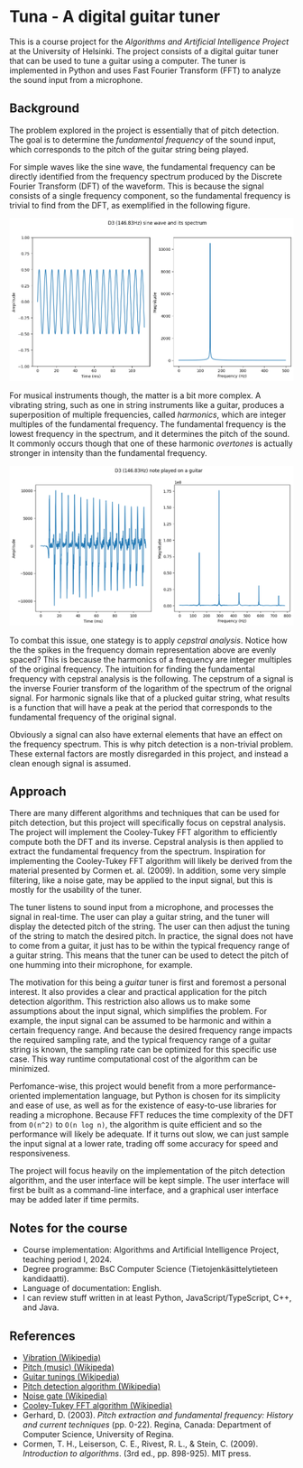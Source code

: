 # Tuna - A digital guitar tuner

This is a course project for the _Algorithms and Artificial Intelligence
Project_ at the University of Helsinki. The project consists of a digital guitar
tuner that can be used to tune a guitar using a computer. The tuner is
implemented in Python and uses Fast Fourier Transform (FFT) to analyze the sound
input from a microphone.

## Background

The problem explored in the project is essentially that of pitch detection. The
goal is to determine the _fundamental frequency_ of the sound input, which
corresponds to the pitch of the guitar string being played.

For simple waves like the sine wave, the fundamental frequency can be directly
identified from the frequency spectrum produced by the Discrete Fourier
Transform (DFT) of the waveform. This is because the signal consists of a single
frequency component, so the fundamental frequency is trivial to find from the
DFT, as exemplified in the following figure.

![sine](/docs/images/specification_files/specification_1_0.png)

For musical instruments though, the matter is a bit more complex. A vibrating
string, such as one in string instruments like a guitar, produces a
superposition of multiple frequencies, called _harmonics_, which are integer
multiples of the fundamental frequency. The fundamental frequency is the lowest
frequency in the spectrum, and it determines the pitch of the sound. It commonly
occurs though that one of these harmonic _overtones_ is actually stronger in
intensity than the fundamental frequency.

![guitar](/docs/images/specification_files/specification_3_0.png)

To combat this issue, one stategy is to apply _cepstral analysis_. Notice how
the the spikes in the frequency domain representation above are evenly spaced?
This is because the harmonics of a frequency are integer multiples of the
original frequency. The intuition for finding the fundamental frequency with
cepstral analysis is the following. The cepstrum of a signal is the inverse
Fourier transform of the logarithm of the spectrum of the orignal signal. For
harmonic signals like that of a plucked guitar string, what results is a
function that will have a peak at the period that corresponds to the fundamental
frequency of the original signal.

Obviously a signal can also have external elements that have an effect on the
frequency spectrum. This is why pitch detection is a non-trivial problem. These
external factors are mostly disregarded in this project, and instead a clean
enough signal is assumed.

## Approach

There are many different algorithms and techniques that can be used for pitch
detection, but this project will specifically focus on cepstral analysis. The
project will implement the Cooley-Tukey FFT algorithm to efficiently compute
both the DFT and its inverse. Cepstral analysis is then applied to extract the
fundamental frequency from the spectrum. Inspiration for implementing the
Cooley-Tukey FFT algorithm will likely be derived from the material presented by
Cormen et. al. (2009). In addition, some very simple filtering, like a noise
gate, may be applied to the input signal, but this is mostly for the usability
of the tuner.

The tuner listens to sound input from a microphone, and processes the signal in
real-time. The user can play a guitar string, and the tuner will display the
detected pitch of the string. The user can then adjust the tuning of the string
to match the desired pitch. In practice, the signal does not have to come from a
guitar, it just has to be within the typical frequency range of a guitar string.
This means that the tuner can be used to detect the pitch of one humming into
their microphone, for example.

The motivation for this being a _guitar_ tuner is first and foremost a personal
interest. It also provides a clear and practical application for the pitch
detection algorithm. This restriction also allows us to make some assumptions
about the input signal, which simplifies the problem. For example, the input
signal can be assumed to be harmonic and within a certain frequency range. And
because the desired frequency range impacts the required sampling rate, and the
typical frequency range of a guitar string is known, the sampling rate can be
optimized for this specific use case. This way runtime computational cost of the
algorithm can be minimized.

Perfomance-wise, this project would benefit from a more performance-oriented
implementation language, but Python is chosen for its simplicity and ease of
use, as well as for the existence of easy-to-use libraries for reading a
microphone. Because FFT reduces the time complexity of the DFT from `O(n^2)` to
`O(n log n)`, the algorithm is quite efficient and so the performance will
likely be adequate. If it turns out slow, we can just sample the input signal at
a lower rate, trading off some accuracy for speed and responsiveness.

The project will focus heavily on the implementation of the pitch detection
algorithm, and the user interface will be kept simple. The user interface will
first be built as a command-line interface, and a graphical user interface may
be added later if time permits.

## Notes for the course

- Course implementation: Algorithms and Artificial Intelligence Project, teaching period I, 2024.
- Degree programme: BsC Computer Science (Tietojenkäsittelytieteen kandidaatti).
- Language of documentation: English.
- I can review stuff written in at least Python, JavaScript/TypeScript, C++, and Java.

## References

- [Vibration (Wikipedia)](https://en.wikipedia.org/wiki/Vibration)
- [Pitch (music) (Wikipeda)](<https://en.wikipedia.org/wiki/Pitch_(music)>)
- [Guitar tunings (Wikipedia)](https://en.wikipedia.org/wiki/Guitar_tunings)
- [Pitch detection algorithm (Wikipedia)](https://en.wikipedia.org/wiki/Pitch_detection_algorithm)
- [Noise gate (Wikipedia)](https://en.wikipedia.org/wiki/Noise_gate)
- [Cooley-Tukey FFT algorithm (Wikipedia)](https://en.wikipedia.org/wiki/Cooley%E2%80%93Tukey_FFT_algorithm)
- Gerhard, D. (2003). _Pitch extraction and fundamental frequency: History and
  current techniques_ (pp. 0-22). Regina, Canada: Department of Computer
  Science, University of Regina.
- Cormen, T. H., Leiserson, C. E., Rivest, R. L., & Stein, C. (2009).
  _Introduction to algorithms_. (3rd ed., pp. 898-925). MIT press.
